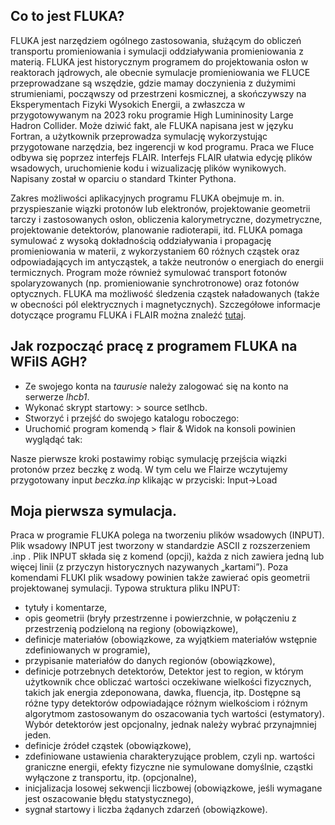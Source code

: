 ## Co to jest FLUKA?
FLUKA jest narzędziem ogólnego zastosowania, służącym do obliczeń transportu promieniowania i symulacji oddziaływania promieniowania z materią.
FLUKA jest historycznym programem do projektowania osłon w reaktorach jądrowych, ale obecnie symulacje promieniowania we FLUCE przeprowadzane są wszędzie, gdzie mamay doczynienia z dużymimi strumieniami, począwszy od przestrzeni kosmicznej, a skończywszy na Eksperymentach Fizyki Wysokich Energii, a zwłaszcza w przygotowywanym na 2023 roku programie High Lumininosity Large Hadron Collider. 
Może dziwić fakt, ale FLUKA napisana jest w języku Fortran, a użytkownik przeprowadza symulację wykorzystując przygotowane narzędzia, bez ingerencji w kod programu. Praca we Fluce odbywa się poprzez interfejs  FLAIR. Interfejs FLAIR ułatwia edycję plików wsadowych, uruchomienie kodu i wizualizację plików wynikowych. Napisany został w oparciu o standard Tkinter Pythona.

Zakres możliwości aplikacyjnych programu FLUKA obejmuje m. in. przyspieszanie wiązki protonów lub elektronów, projektowanie geometrii tarczy i zastosowanych osłon, obliczenia kalorymetryczne, dozymetryczne, projektowanie detektorów, planowanie radioterapii, itd.
FLUKA pomaga symulować z wysoką dokładnością oddziaływania i propagację promieniowania w materii, z wykorzystaniem 60 różnych cząstek oraz odpowiadających im antycząstek, a także neutronów o energiach do energii termicznych. Program może również symulować transport fotonów spolaryzowanych (np. promieniowanie synchrotronowe) oraz fotonów optycznych. FLUKA ma możliwość śledzenia cząstek naładowanych (także w obecności pól elektrycznych i magnetycznych). Szczegółowe informacje dotyczące programu FLUKA i FLAIR można znaleźć [tutaj](http://www.fluka.org/fluka.php).

## Jak rozpocząć pracę z programem FLUKA na WFiIS AGH? 
- Ze swojego konta na _taurusie_ należy zalogować się na konto na serwerze _lhcb1_.
- Wykonać skrypt startowy: > source setlhcb.
- Stworzyć i przejść do swojego katalogu roboczego:
- Uruchomić program komendą > flair &
Widok na konsoli powinien wyglądąć tak:

Nasze pierwsze kroki postawimy robiąc symulację przejścia wiązki protonów przez beczkę z wodą.
W tym celu we Flairze wczytujemy przygotowany input _beczka.inp_ klikając w przyciski: Input->Load

## Moja pierwsza symulacja.
Praca w programie FLUKA polega na tworzeniu plików wsadowych (INPUT).
Plik wsadowy INPUT jest tworzony w standardzie ASCII z rozszerzeniem .inp .
Plik INPUT składa się z komend (opcji), każda z nich zawiera jedną lub więcej linii (z przyczyn historycznych nazywanych „kartami”). Poza komendami FLUKI plik wsadowy powinien także zawierać opis geometrii projektowanej symulacji.
Typowa struktura pliku INPUT:
- tytuły i komentarze,
- opis geometrii (bryły przestrzenne i powierzchnie, w połączeniu z przestrzenią podzieloną na regiony (obowiązkowe),
-	definicje materiałów (obowiązkowe, za wyjątkiem materiałów wstępnie zdefiniowanych w programie),
-	przypisanie materiałów do danych regionów (obowiązkowe),
-	definicje potrzebnych detektorów, 
Detektor jest to region, w którym użytkownik chce obliczać wartości oczekiwane wielkości fizycznych, takich jak energia zdeponowana, dawka, fluencja, itp. Dostępne są różne typy detektorów odpowiadające różnym wielkościom i różnym algorytmom zastosowanym do oszacowania tych wartości (estymatory). Wybór detektorów jest opcjonalny, jednak należy wybrać przynajmniej jeden.
-	definicje źródeł cząstek (obowiązkowe),
-	zdefiniowane ustawienia charakteryzujące problem, czyli np. wartości graniczne energii, efekty fizyczne nie symulowane domyślnie, cząstki wyłączone z transportu, itp. (opcjonalne),
-	inicjalizacja losowej sekwencji liczbowej (obowiązkowe, jeśli wymagane jest oszacowanie błędu statystycznego),
-	sygnał startowy i liczba żądanych zdarzeń (obowiązkowe).
 


